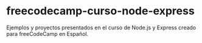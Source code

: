 # freecodecamp-curso-node-express
Ejemplos y proyectos presentados en el curso de Node.js y Express creado para freeCodeCamp en Español. 
